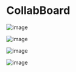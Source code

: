 # CollabBoard
![image](https://github.com/user-attachments/assets/68bf0016-5a8e-4a40-9dac-cac85e23b2d6)

![image](https://github.com/user-attachments/assets/65574fe3-3a57-43e5-aea6-75616be92e97)

![image](https://github.com/user-attachments/assets/c1e437d6-2c33-4c2d-9501-7f1e5d484127)

![image](https://github.com/user-attachments/assets/0e8f208a-3478-4d37-8d34-ab46dfa326cb)


